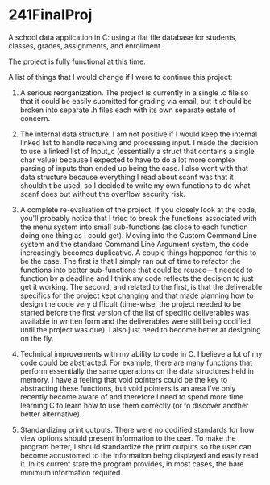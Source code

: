 # 241FinalProj
A school data application in C: using a flat file database for students, classes, grades, assignments, and enrollment.

The project is fully functional at this time.

A list of things that I would change if I were to continue this project:

1. A serious reorganization. The project is currently in a single .c file so that it could be easily submitted for grading via email, but it should be broken into separate .h files each with its own separate estate of concern.

2. The internal data structure. I am not positive if I would keep the internal linked list to handle receiving and processing input.  I made the decision to use a linked list of Input_c (essentially a struct that contains a single char value) because I expected to have to do a lot more complex parsing of inputs than ended up being the case.  I also went with that data structure because everything I read about scanf was that it shouldn't be used, so I decided to write my own functions to do what scanf does but without the overflow security risk.

3. A complete re-evaluation of the project.  If you closely look at the code, you'll probably notice that I tried to break the functions associated with the menu system into small sub-functions (as close to each function doing one thing as I could get). Moving into the Custom Command Line system and the standard Command Line Argument system, the code increasingly becomes duplicative. A couple things happened for this to be the case. The first is that I simply ran out of time to refactor the functions into better sub-functions that could be reused--it needed to function by a deadline and I think my code reflects the decision to just get it working. The second, and related to the first, is that the deliverable specifics for the project kept changing and that made planning how to design the code very difficult (time-wise, the project needed to be started before the first version of the list of specific deliverables was available in written form and the deliverables were still being codified until the project was due). I also just need to become better at designing on the fly.

4. Technical improvements with my ability to code in C. I believe a lot of my code could be abstracted. For example, there are many functions that perform essentially the same operations on the data structures held in memory. I have a feeling that void pointers could be the key to abstracting these functions, but void pointers is an area I've only recently become aware of and therefore I need to spend more time learning C to learn how to use them correctly (or to discover another better alternative).

5. Standardizing print outputs.  There were no codified standards for how view options should present information to the user.  To make the program better, I should standardize the print outputs so the user can become accustomed to the information being displayed and easily read it. In its current state the program provides, in most cases, the bare minimum information required.  
